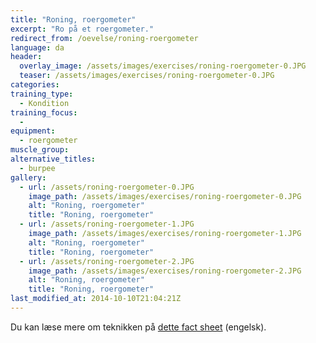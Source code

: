 ```yaml
---
title: "Roning, roergometer"
excerpt: "Ro på et roergometer."
redirect_from: /oevelse/roning-roergometer
language: da
header:
  overlay_image: /assets/images/exercises/roning-roergometer-0.JPG
  teaser: /assets/images/exercises/roning-roergometer-0.JPG
categories:
training_type: 
  - Kondition
training_focus: 
  - 
equipment:
  - roergometer
muscle_group:
alternative_titles:
  - burpee
gallery:
  - url: /assets/roning-roergometer-0.JPG
    image_path: /assets/images/exercises/roning-roergometer-0.JPG
    alt: "Roning, roergometer"
    title: "Roning, roergometer"
  - url: /assets/roning-roergometer-1.JPG
    image_path: /assets/images/exercises/roning-roergometer-1.JPG
    alt: "Roning, roergometer"
    title: "Roning, roergometer"
  - url: /assets/roning-roergometer-2.JPG
    image_path: /assets/images/exercises/roning-roergometer-2.JPG
    alt: "Roning, roergometer"
    title: "Roning, roergometer"
last_modified_at: 2014-10-10T21:04:21Z
---
```


Du kan læse mere om teknikken på [dette fact sheet](http://concept2.co.uk/assets/docs/factsheet2.pdf) (engelsk).
